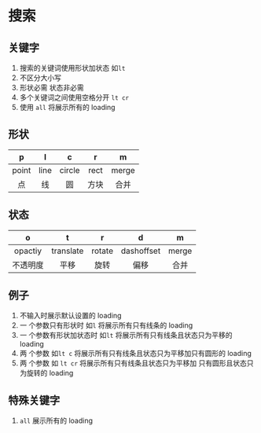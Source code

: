 # 搜索

## 关键字

1. 搜索的关键词使用形状加状态 如`lt`
2. 不区分大小写
3. 形状必需 状态非必需
4. 多个关键词之间使用空格分开 `lt cr`
5. 使用 `all` 将展示所有的 loading

## 形状

|   p   |  l   |   c    |  r   |   m   |
| :---: | :--: | :----: | :--: | :---: |
| point | line | circle | rect | merge |
|  点   |  线  |   圆   | 方块 | 合并  |

## 状态

|    o     |     t     |   r    |     d      |   m   |
| :------: | :-------: | :----: | :--------: | :---: |
| opactiy  | translate | rotate | dashoffset | merge |
| 不透明度 |   平移    |  旋转  |    偏移    | 合并  |

## 例子

1. 不输入时展示默认设置的 loading
2. 一 个参数只有形状时 如`l`
   将展示所有只有线条的 loading
3. 一 个参数有形状加状态时 如`lt`
   将展示所有只有线条且状态只为平移的 loading
4. 两 个参数 如`lt c`
   将展示所有只有线条且状态只为平移加只有圆形的 loading
5. 两 个参数 如 `lt cr`
   将展示所有只有线条且状态只为平移加
   只有圆形且状态只为旋转的 loading

## 特殊关键字

1. `all` 展示所有的 loading
<!-- 2. `new` 展示最近开发的十个 loading -->
